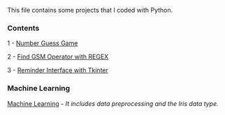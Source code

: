 This file contains some projects that I coded with Python.

### Contents

1 - [Number Guess Game](https://github.com/samettyldrm/myprojects/blob/main/number-guess-game.py)

2 - [Find GSM Operator with REGEX](https://github.com/samettyldrm/myprojects/blob/main/regex-find-gsm-operator.py)

3 - [Reminder Interface with Tkinter](https://github.com/samettyldrm/myprojects/blob/main/tkinter-reminder-interface.py)


### Machine Learning

[Machine Learning](https://github.com/samettyldrm/myprojects/tree/main/machine-learning) - _It includes data preprocessing and the Iris data type._
